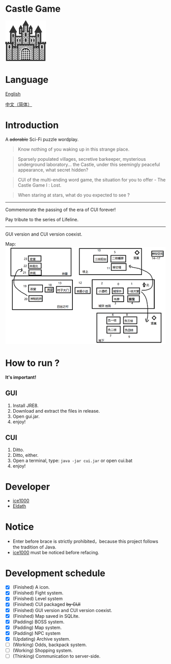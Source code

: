 # Castle Game
![icon](res/drawable/ic_launcher.png)

# Language

[English](/README.md)

[中文（简体）](README/zh_CN.md)

# Introduction

A ~~adorable~~ Sci-Fi puzzle wordplay.

> Know nothing of you waking up in this strange place.

> Sparsely populated villages, secretive barkeeper, mysterious underground laboratory... the Castle, under this seemingly peaceful appearance, what secret hidden?

> CUI of the multi-ending word game, the situation for you to offer - The Castle Game Ⅰ : Lost.

> When staring at stars, what do you expected to see ?

----------

Commemorate the passing of the era of CUI forever!

Pay tribute to the series of Lifeline.

----------

GUI version and CUI version coexist.<br/>

Map: <br/>
![map](res/drawable/map.png)

# How to run ?
 **It's important!**

## GUI

1. Install JRE8.
1. Download and extract the files in release.
1. Open gui.jar.
1. enjoy!

## CUI

1. Ditto.
1. Ditto, either.
1. Open a terminal, type:  ```java -jar cui.jar``` or open cui.bat
1. enjoy!

# Developer
+ [ice1000](https://github.com/ice1000)
+ [Eldath](https://github.com/lizhaohan001)

# Notice
+ Enter before brace is strictly prohibited，because this project follows the tradition of Java.
+ [ice1000](https://github.com/ice1000) must be noticed before refacing.

# Development schedule
- [X] (Finished) A icon.
- [X] (Finished) Fight system.
- [X] (Finished) Level system
- [X] (Finished) CUI packaged ~~by GUI~~
- [X] (Finished) GUI version and CUI version coexist.
- [X] (Finished) Map saved in SQLite.
- [X] (Padding)  BOSS system.
- [X] (Padding)  Map system.
- [X] (Padding)  NPC system
- [X] (Updating) Archive system.
- [ ] (Working)  Odds, backpack system.
- [ ] (Working)  Shopping system.
- [ ] (Thinking) Communication to server-side.